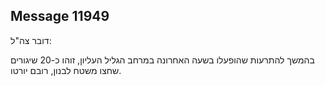 ## Message 11949

דובר צה"ל:

בהמשך להתרעות שהופעלו בשעה האחרונה במרחב הגליל העליון, זוהו כ-20 שיגורים שחצו משטח לבנון, רובם יורטו.

